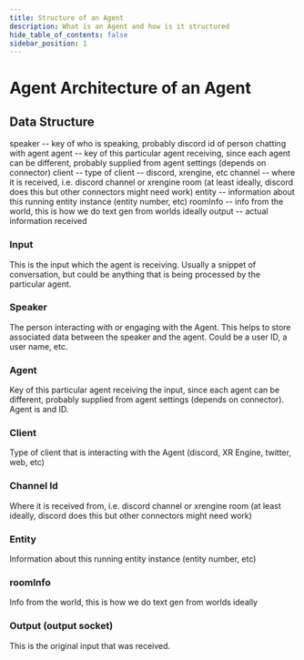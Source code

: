 ```yaml
---
title: Structure of an Agent
description: What is an Agent and how is it structured
hide_table_of_contents: false
sidebar_position: 1
---
```


# Agent Architecture of an Agent

## Data Structure

speaker -- key of who is speaking, probably discord id of person chatting with agent
agent -- key of this particular agent receiving, since each agent can be different, probably supplied from agent settings (depends on connector)
client -- type of client -- discord, xrengine, etc
channel -- where it is received, i.e. discord channel or xrengine room (at least ideally, discord does this but other connectors might need work)
entity -- information about this running entity instance (entity number, etc)
roomInfo -- info from the world, this is how we do text gen from worlds ideally
output -- actual information received

### Input

This is the input which the agent is receiving. Usually a snippet of conversation, but could be anything that is being processed by the particular agent.

### Speaker

The person interacting with or engaging with the Agent. This helps to store associated data between the speaker and the agent. Could be a user ID, a user name, etc.

### Agent

Key of this particular agent receiving the input, since each agent can be different, probably supplied from agent settings (depends on connector). Agent is and ID.

### Client

Type of client that is interacting with the Agent (discord, XR Engine, twitter, web, etc)

### Channel Id

Where it is received from, i.e. discord channel or xrengine room (at least ideally, discord does this but other connectors might need work)

### Entity

Information about this running entity instance (entity number, etc)

### roomInfo

Info from the world, this is how we do text gen from worlds ideally

### Output (output socket)

This is the original input that was received.
